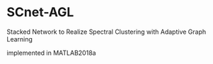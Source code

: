 # SCnet-AGL
Stacked Network to Realize Spectral Clustering with Adaptive Graph Learning

implemented in MATLAB2018a
